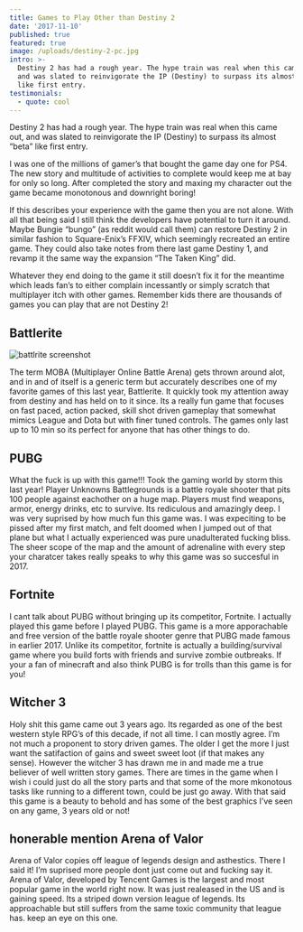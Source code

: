```yaml
---
title: Games to Play Other than Destiny 2
date: '2017-11-10'
published: true
featured: true
image: /uploads/destiny-2-pc.jpg
intro: >-
  Destiny 2 has had a rough year. The hype train was real when this came out,
  and was slated to reinvigorate the IP (Destiny) to surpass its almost “beta”
  like first entry.
testimonials:
  - quote: cool
---
```

Destiny 2 has had a rough year. The hype train was real when this came out, and was slated to reinvigorate the IP (Destiny) to surpass its almost “beta” like first entry.

I was one of the millions of gamer’s that bought the game day one for PS4. The new story and multitude of activities to complete would keep me at bay for only so long. After completed the story and maxing my character out the game became monotonous and downright boring!

If this describes your experience with the game then you are not alone. With all that being said I still think the developers have potential to turn it around. Maybe Bungie “bungo” (as reddit would call them) can restore Destiny 2 in similar fashion to Square-Enix’s FFXIV, which seemingly recreated an entire game. They could also take notes from there last game Destiny 1, and revamp it the same way the expansion “The Taken King” did.

Whatever they end doing to the game it still doesn’t fix it for the meantime which leads fan’s to either complain incessantly or simply scratch that multiplayer itch with other games. Remember kids there are thousands of games you can play that are not Destiny 2!

## Battlerite

![battlrite screenshot](/uploads/battlerite.jpg)

The term MOBA (Multiplayer Online Battle Arena) gets thrown around alot, and in and of itself is a generic term but accurately describes one of my favorite games of this last year, Battlerite. It quickly took my attention away from destiny and has held on to it since. Its a really fun game that focuses on fast paced, action packed, skill shot driven gameplay that somewhat mimics League and Dota but with finer tuned controls. The games only last up to 10 min so its perfect for anyone that has other things to do.

## PUBG

What the fuck is up with this game!!! Took the gaming world by storm this last year! Player Unknowns Battlegrounds is a battle royale shooter that pits 100 people against eachother on a huge map. Players must find weapons, armor, energy drinks, etc to survive. Its rediculous and amazingly deep. I was very suprised by how much fun this game was. I was expeciting to be pissed after my first match, and felt doomed when I jumped out of that plane but what I actually experienced was pure unadulterated fucking bliss. The sheer scope of the map and the amount of adrenaline with every step your charatcer takes really speaks to why this game was so succesful in 2017.

## Fortnite

I cant talk about PUBG without bringing up its competitor, Fortnite. I actually played this game before I played PUBG. This game is a more apporachable and free version of the battle royale shooter genre that PUBG made famous in earlier 2017. Unlike its competitor, fortnite is actually a building/survival game where you build forts with friends and survive zombie outbreaks. If your a fan of minecraft and also think PUBG is for trolls than this game is for you!

## Witcher 3

Holy shit this game came out 3 years ago. Its regarded as one of the best western style RPG’s of this decade, if not all time. I can mostly agree. I’m not much a proponent to story driven games. The older I get the more I just want the satifaction of gains and sweet sweet loot (if that makes any sense). However the witcher 3 has drawn me in and made me a true believer of well written story games. There are times in the game when I wish i could just do all the story parts and that some of the more mkonotous tasks like running to a different town, could be just go away. With that said this game is a beauty to behold and has some of the best graphics I’ve seen on any game, 3 years old or not!

## honerable mention Arena of Valor

Arena of Valor copies off league of legends design and asthestics. There I said it! I’m suprised more people dont just come out and fucking say it. Arena of Valor, developed by Tencent Games is the largest and most popular game in the world right now. It was just realeased in the US and is gaining speed. Its a striped down version league of legends. Its approachable but still suffers from the same toxic community that league has. keep an eye on this one.
